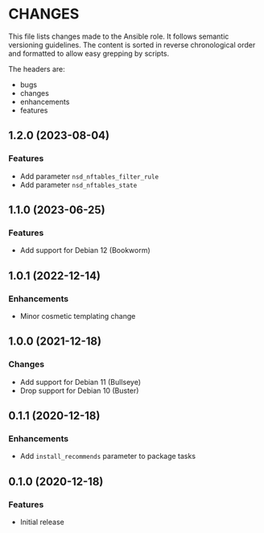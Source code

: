 # CHANGES

This file lists changes made to the Ansible role. It follows semantic versioning
guidelines. The content is sorted in reverse chronological order and formatted
to allow easy grepping by scripts.

The headers are:
- bugs
- changes
- enhancements
- features

## 1.2.0 (2023-08-04)

### Features

- Add parameter `nsd_nftables_filter_rule`
- Add parameter `nsd_nftables_state`

## 1.1.0 (2023-06-25)

### Features

- Add support for Debian 12 (Bookworm)

## 1.0.1 (2022-12-14)

### Enhancements

- Minor cosmetic templating change

## 1.0.0 (2021-12-18)

### Changes

- Add support for Debian 11 (Bullseye)
- Drop support for Debian 10 (Buster)

## 0.1.1 (2020-12-18)

### Enhancements

- Add `install_recommends` parameter to package tasks

## 0.1.0 (2020-12-18)

### Features

- Initial release
